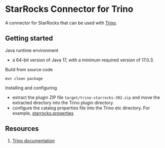 # StarRocks Connector for Trino
A connector for StarRocks that can be used with [Trino](https://trino.io/).

## Getting started
Java runtime environment
- a 64-bit version of Java 17, with a minimum required version of 17.0.3.

Build from source code
```
mvn clean package 
```

Installing and configuring
- extract the plugin ZIP file `target/trino-starrocks-392.zip` and move the extracted directory into the Trino plugin directory.
- configure the catalog properties file into the Trino etc directory. For example, [starrocks.properties](./examples/starrocks.properties)

## Resources
1. [Trino documentation](https://trino.io/docs/current/)